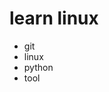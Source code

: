 
<!--
 * @FilePath: \文档\Learning\README.md
 * @Author: facser
 * @Date: 2022-07-08 14:22:23
 * @LastEditTime: 2022-07-20 22:40:58
 * @LastEditors: facser
 * @Description: 
-->
# learn linux

- git
- linux
- python
- tool

